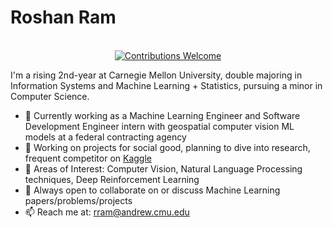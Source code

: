 # Roshan Ram 



<p align="center">
<br/><a href="#contributing"><img alt="Contributions Welcome" src="https://img.shields.io/badge/contributions-welcome-brightgreen?style=for-the-badge&labelColor=black&logo=github"></a> 
</p>
 
I'm a rising 2nd-year at Carnegie Mellon University, double majoring in Information Systems and Machine Learning + Statistics, pursuing a minor in Computer Science. 


- 🔭 Currently working as a Machine Learning Engineer and Software Development Engineer intern with geospatial computer vision ML models at a federal contracting agency
- 🔭 Working on projects for social good, planning to dive into research, frequent competitor on [Kaggle](http://www.kaggle.com/roshanr11)
- 🌱 Areas of Interest: Computer Vision, Natural Language Processing techniques, Deep Reinforcement Learning
- 💬 Always open to collaborate on or discuss Machine Learning papers/problems/projects
- 📫 Reach me at: rram@andrew.cmu.edu
